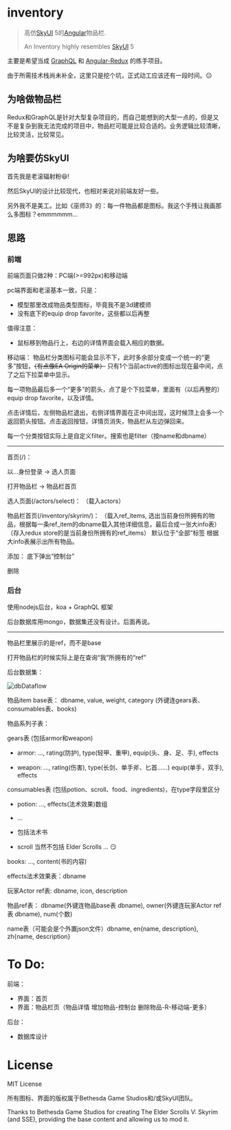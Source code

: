 # inventory
> 高仿[SkyUI](https://www.nexusmods.com/skyrimspecialedition/mods/12604) 5的[Angular](https://github.com/angular/angular)物品栏.
> 
> An Inventory highly resembles [SkyUI](https://www.nexusmods.com/skyrimspecialedition/mods/12604) 5

主要是希望当成 [GraphQL](https://github.com/graphql/graphql-js) 和 [Angular-Redux](https://github.com/angular-redux/store) 的练手项目。

由于所需技术栈尚未补全，这里只是挖个坑，正式动工应该还有一段时间。😐

## 为啥做物品栏
Redux和GraphQL是针对大型复杂项目的，而自己能想到的大型一点的，但是又不是复杂到我无法完成的项目中，物品栏可能是比较合适的。业务逻辑比较清晰，比较灵活，比较常见。

## 为啥要仿SkyUI

首先我是老滚辐射粉😆!

然后SkyUI的设计比较现代，也相对来说对前端友好一些。

另外我不是美工。比如《巫师3》的：每一件物品都是图标。我这个手残让我画那么多图标？emmmmmm...

## 思路

### 前端
前端页面只做2种：PC端(>=992px)和移动端

pc端界面和老滚基本一致，只是：
- 模型那里改成物品类型图标，毕竟我不是3d建模师
- 没有底下的equip drop favorite，这些都以后再整

值得注意：
- 鼠标移到物品行上，右边的详情界面会载入相应的数据。

移动端：
物品栏分类图标可能会显示不下，此时多余部分变成一个统一的“更多”按钮，~~（有点像EA Origin的菜单）~~ 只有1个当前active的图标出现在最中间，点了之后下拉菜单中显示。

每一项物品最后多一个“更多”的箭头，点了是个下拉菜单，里面有（以后再整的）equip drop favorite，以及详情。

点击详情后，左侧物品栏退出，右侧详情界面在正中间出现，这时候顶上会多一个返回箭头按钮。点击返回按钮，详情页消失，物品栏从左边弹回来。

每一个分类按钮实际上是自定义filter。搜索也是filter（按name和dbname）

---------------------------------------
首页(/)：

以...身份登录 -> 选人页面  

打开物品栏 -> 物品栏首页

选人页面(/actors/select)：
（载入actors）

物品栏首页(/inventory/skyrim/)：
（载入ref_items, 选出当前身份所拥有的物品，根据每一条ref_item的dbname载入其他详细信息，最后合成一张大info表）
（存入redux store的是当前身份所拥有的ref_items）
默认位于“全部”标签
根据大info表展示出所有物品。

添加： 底下弹出“控制台”

删除


### 后台

使用nodejs后台，koa + GraphQL 框架

后台数据库用mongo，数据集还没有设计。后面再说。

---------------------------------------

物品栏里展示的是ref，而不是base

打开物品栏的时候实际上是在查询“我”所拥有的“ref”

后台数据集：

![dbDataflow](https://i.imgur.com/oizQ0f5.png)

物品item base表： dbname, value, weight, category (外键连gears表、consumables表、books)

物品系列子表：

gears表 (包括armor和weapon)

- armor: ..., rating(防护), type(轻甲、重甲), equip(头、身、足、手), effects

- weapon: ..., rating(伤害), type(长剑、单手斧、匕首……) equip(单手，双手), effects

consumables表 (包括potion、scroll、food、ingredients)，在type字段里区分

- potion: ..., effects(法术效果)数组

- ...

- 包括法术书

- scroll 当然不包括 Elder Scrolls ... 😏

books: ..., content(书的内容)

effects法术效果表：dbname

玩家Actor ref表: dbname, icon, description

物品ref表： dbname(外键连物品base表 dbname), owner(外键连玩家Actor ref表 dbname), num(个数)

name表（可能会是个外置json文件）dbname, en{name, description}, zh{name, description}

# To Do:

前端：

- 界面：首页
- 界面：物品栏页（物品详情 增加物品-控制台 删除物品-R-移动端-更多）

后台：

- 数据库设计

# License

MIT License

所有图标、界面的版权属于Bethesda Game Studios和/或SkyUI团队。

Thanks to Bethesda Game Studios for creating The Elder Scrolls V: Skyrim (and SSE), providing the base content and allowing us to mod it.
